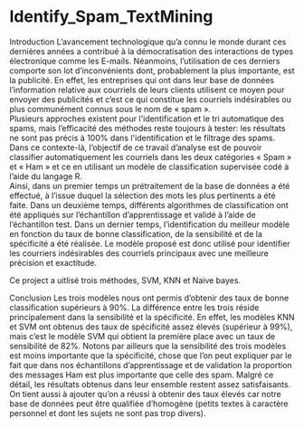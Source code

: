 # Identify_Spam_TextMining
Introduction
L’avancement technologique qu’a connu le monde durant ces dernières années a contribué à la démocratisation des interactions de types électronique comme les E-mails. Néanmoins, l’utilisation de ces derniers comporte son lot d’inconvénients dont, probablement la plus importante, est la publicité. En effet, les entreprises qui ont dans leur base de données l’information relative aux courriels de leurs clients utilisent ce moyen pour envoyer des publicités et c’est ce qui constitue les courriels indésirables ou plus communément connus sous le nom de « spam ».  
Plusieurs approches existent pour l'identification et le tri automatique des spams, mais l’efficacité des méthodes reste toujours à tester: les résultats ne sont pas précis à 100% dans l'identification et le filtrage des spams.  Dans ce contexte-là, l’objectif de ce travail d’analyse est de pouvoir classifier automatiquement les courriels dans les deux catégories « Spam » et « Ham » et ce en utilisant un modèle de classification supervisée codé à l’aide du langage R.  
Ainsi, dans un premier temps un prétraitement de la base de données a été effectué, à l’issue duquel la sélection des mots les plus pertinents a été faite. Dans un deuxième temps, différents algorithmes de classification ont été appliqués sur l’échantillon d’apprentissage et validé à l’aide de l’échantillon test.  Dans un dernier temps, l’identification du meilleur modèle en fonction du taux de bonne classification, de la sensibilité et de la spécificité a été réalisée. Le modèle proposé est donc utilisé pour identifier les courriers indésirables des courriels principaux avec une meilleure précision et exactitude. 

Ce project a uitlisé trois méthodes, SVM, KNN et Naive bayes.

Conclusion 
Les trois modèles nous ont permis d’obtenir des taux de bonne classification supérieurs à 90%. La différence entre les trois réside principalement dans la sensibilité et la spécificité. En effet, les modèles KNN et SVM ont obtenus des taux de spécificité assez élevés (supérieur à 99%), mais c’est le modèle SVM qui obtient la première place avec un taux de sensibilité de 82%.  Notons par ailleurs que la sensibilité des trois modèles est moins importante que la spécificité, chose que l’on peut expliquer par le fait que dans nos échantillons d’apprentissage et de validation la proportion des messages Ham est plus importante que celle des spam. 
Malgré ce détail, les résultats obtenus dans leur ensemble restent assez satisfaisants. 
On tient aussi à ajouter qu’on a réussi à obtenir des taux élevés car notre base de données peut être qualifiée d’homogène (petits textes à caractère personnel et dont 
les sujets ne sont pas trop divers). 

